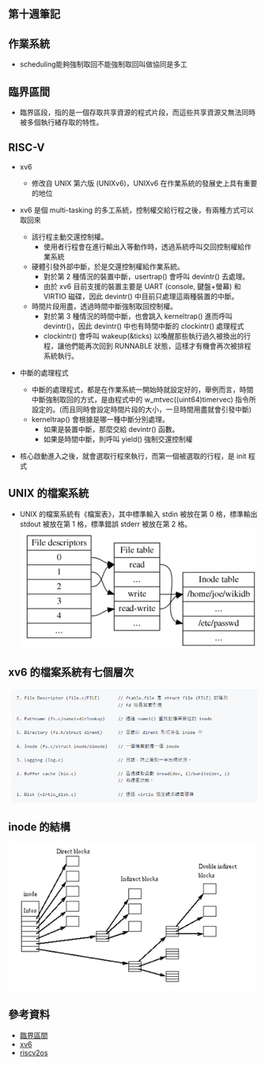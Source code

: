 ## 第十週筆記
## 作業系統
* scheduling能夠強制取回不能強制取回叫做協同是多工
## 臨界區間
* 臨界區段，指的是一個存取共享資源的程式片段，而這些共享資源又無法同時被多個執行緒存取的特性。
## RISC-V 
* xv6 
    * 修改自 UNIX 第六版 (UNIXv6)，UNIXv6 在作業系統的發展史上具有重要的地位

* xv6 是個 multi-tasking 的多工系統，控制權交給行程之後，有兩種方式可以取回來
    * 該行程主動交還控制權。
        * 使用者行程會在進行輸出入等動作時，透過系統呼叫交回控制權給作業系統
    * 硬體引發外部中斷，於是交還控制權給作業系統。
        * 對於第 2 種情況的裝置中斷，usertrap() 會呼叫 devintr() 去處理。
        * 由於 xv6 目前支援的裝置主要是 UART (console, 鍵盤+螢幕) 和 VIRTIO 磁碟，因此 devintr() 中目前只處理這兩種裝置的中斷。
    * 時間片段用盡，透過時間中斷強制取回控制權。
        * 對於第 3 種情況的時間中斷，也會跳入 kerneltrap() 進而呼叫 devintr()，因此 devintr() 中也有時間中斷的 clockintr() 處理程式
        * clockintr() 會呼叫 wakeup(&ticks) 以喚醒那些執行過久被換出的行程，讓他們能再次回到 RUNNABLE 狀態，這樣才有機會再次被排程系統執行。
* 中斷的處理程式
    * 中斷的處理程式，都是在作業系統一開始時就設定好的，舉例而言，時間中斷強制取回的方式，是由程式中的 w_mtvec((uint64)timervec) 指令所設定的。(而且同時會設定時間片段的大小，一旦時間用盡就會引發中斷)
    * kerneltrap() 會根據是哪一種中斷分別處理。
        * 如果是裝置中斷，那麼交給 devintr() 函數。
        * 如果是時間中斷，則呼叫 yield() 強制交還控制權
* 核心啟動進入之後，就會選取行程來執行，而第一個被選取的行程，是 init 程式
## UNIX 的檔案系統
* UNIX 的檔案系統有《檔案表》，其中標準輸入 stdin 被放在第 0 格，標準輸出 stdout 被放在第 1 格，標準錯誤 stderr 被放在第 2 格。
![pic](https://github.com/www-abcdefg/sa110a/blob/master/pic/week10/pic.png)
## xv6 的檔案系統有七個層次
![pic1](https://github.com/www-abcdefg/sa110a/blob/master/pic/week10/pic1.png)
## inode 的結構
![pic2](https://github.com/www-abcdefg/sa110a/blob/master/pic/week10/pic2.png)
## 參考資料
* [臨界區間](https://zh.wikipedia.org/wiki/%E8%87%A8%E7%95%8C%E5%8D%80%E6%AE%B5)
* [xv6](https://github.com/riscv2os/riscv2os/wiki/xv6)
* [riscv2os](https://github.com/riscv2os/riscv2os/wiki)